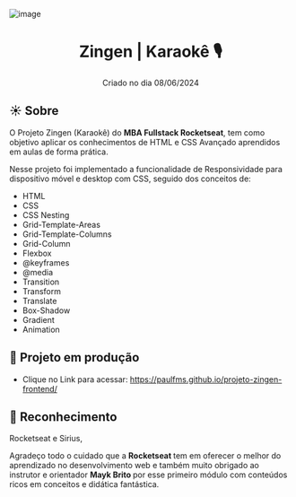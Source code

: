 ![image](https://github.com/paulfms/projeto-zingen-frontend/assets/15272145/52abe9b2-69d4-4d89-8be0-dff0f4618617)



<h1 align="center"> Zingen | Karaokê 🎙 </h1>
<p align="center"> Criado no dia 08/06/2024 </p>

## ☀️ Sobre
O Projeto Zingen (Karaokê) do <b>MBA Fullstack Rocketseat</b>, tem como objetivo aplicar os conhecimentos de HTML e CSS Avançado aprendidos em aulas de forma prática.

Nesse projeto foi implementado a funcionalidade de Responsividade para dispositivo móvel e desktop com CSS, seguido dos conceitos de:

- HTML
- CSS
- CSS Nesting
- Grid-Template-Areas
- Grid-Template-Columns
- Grid-Column
- Flexbox
- @keyframes
- @media
- Transition
- Transform
- Translate
- Box-Shadow
- Gradient
- Animation



## 🔗 Projeto em produção

- Clique no Link para acessar: https://paulfms.github.io/projeto-zingen-frontend/

## 🎉 Reconhecimento

Rocketseat e Sirius,

Agradeço todo o cuidado que a <b> Rocketseat </b> tem em oferecer o melhor do aprendizado no desenvolvimento web e também muito obrigado ao instrutor e orientador <b> Mayk Brito </b> por esse primeiro módulo com conteúdos ricos em conceitos e didática fantástica.
